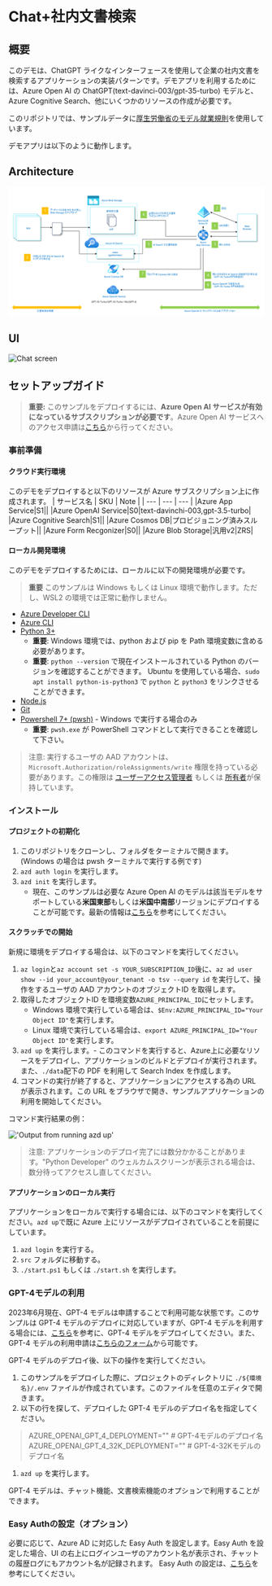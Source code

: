 # Chat+社内文書検索

## 概要
このデモは、ChatGPT ライクなインターフェースを使用して企業の社内文書を検索するアプリケーションの実装パターンです。デモアプリを利用するためには、Azure Open AI の ChatGPT(text-davinci-003/gpt-35-turbo) モデルと、Azure Cognitive Search、他にいくつかのリソースの作成が必要です。

このリポジトリでは、サンプルデータに[厚生労働省のモデル就業規則](https://www.mhlw.go.jp/stf/seisakunitsuite/bunya/koyou_roudou/roudoukijun/zigyonushi/model/index.html)を使用しています。

デモアプリは以下のように動作します。

## Architecture
![RAG Architecture](assets/appcomponents.png)

## UI
![Chat screen](assets/chatscreen.png)

## セットアップガイド

> **重要:** このサンプルをデプロイするには、**Azure Open AI サービスが有効になっているサブスクリプションが必要です**。Azure Open AI サービスへのアクセス申請は[こちら](https://aka.ms/oaiapply)から行ってください。

### 事前準備

#### クラウド実行環境
このデモをデプロイすると以下のリソースが Azure サブスクリプション上に作成されます。
| サービス名 | SKU | Note |
| --- | --- | --- |
|Azure App Service|S1||
|Azure OpenAI Service|S0|text-davinchi-003,gpt-3.5-turbo|
|Azure Cognitive Search|S1||
|Azure Cosmos DB|プロビジョニング済みスループット||
|Azure Form Recgonizer|S0||
|Azure Blob Storage|汎用v2|ZRS|

#### ローカル開発環境
このデモをデプロイするためには、ローカルに以下の開発環境が必要です。
> **重要** このサンプルは Windows もしくは Linux 環境で動作します。ただし、WSL2 の環境では正常に動作しません。
- [Azure Developer CLI](https://aka.ms/azure-dev/install)
- [Azure CLI](https://learn.microsoft.com/cli/azure/install-azure-cli)
- [Python 3+](https://www.python.org/downloads/)
    - **重要**: Windows 環境では、python および pip を Path 環境変数に含める必要があります。
    - **重要**: `python --version` で現在インストールされている Python のバージョンを確認することができます。 Ubuntu を使用している場合、`sudo apt install python-is-python3` で `python` と `python3` をリンクさせることができます。    
- [Node.js](https://nodejs.org/en/download/)
- [Git](https://git-scm.com/downloads)
- [Powershell 7+ (pwsh)](https://github.com/powershell/powershell) - Windows で実行する場合のみ
   - **重要**: `pwsh.exe` が PowerShell コマンドとして実行できることを確認して下さい。

>注意: 実行するユーザの AAD アカウントは、`Microsoft.Authorization/roleAssignments/write` 権限を持っている必要があります。この権限は [ユーザーアクセス管理者](https://learn.microsoft.com/azure/role-based-access-control/built-in-roles#user-access-administrator) もしくは [所有者](https://learn.microsoft.com/azure/role-based-access-control/built-in-roles#owner)が保持しています。  

### インストール

#### プロジェクトの初期化

1. このリポジトリをクローンし、フォルダをターミナルで開きます。(Windows の場合は pwsh ターミナルで実行する例です)
1. `azd auth login` を実行します。
1. `azd init` を実行します。
    * 現在、このサンプルは必要な Azure Open AI のモデルは該当モデルをサポートしている**米国東部**もしくは**米国中南部**リージョンにデプロイすることが可能です。最新の情報は[こちら](https://learn.microsoft.com/en-us/azure/cognitive-services/openai/concepts/models)を参考にしてください。

#### スクラッチでの開始

新規に環境をデプロイする場合は、以下のコマンドを実行してください。

1. `az login`と`az account set -s YOUR_SUBSCRIPTION_ID`後に、`az ad user show --id your_account@your_tenant -o tsv --query id` を実行して、操作をするユーザの AAD アカウントのオブジェクトID を取得します。
1. 取得したオブジェクトID を環境変数`AZURE_PRINCIPAL_ID`にセットします。
    - Windows 環境で実行している場合は、`$Env:AZURE_PRINCIPAL_ID="Your Object ID"`を実行します。
    - Linux 環境で実行している場合は、`export AZURE_PRINCIPAL_ID="Your Object ID"`を実行します。
1. `azd up` を実行します。- このコマンドを実行すると、Azure上に必要なリソースをデプロイし、アプリケーションのビルドとデプロイが実行されます。また、`./data`配下の PDF を利用して Search Index を作成します。
1. コマンドの実行が終了すると、アプリケーションにアクセスする為の URL が表示されます。この URL をブラウザで開き、サンプルアプリケーションの利用を開始してください。  

コマンド実行結果の例：

!['Output from running azd up'](assets/endpoint.png)
    
> 注意: アプリケーションのデプロイ完了には数分かかることがあります。"Python Developer" のウェルカムスクリーンが表示される場合は、数分待ってアクセスし直してください。

#### アプリケーションのローカル実行
アプリケーションをローカルで実行する場合には、以下のコマンドを実行してください。`azd up`で既に Azure 上にリソースがデプロイされていることを前提にしています。

1. `azd login` を実行する。
2. `src` フォルダに移動する。
3. `./start.ps1` もしくは `./start.sh` を実行します。

### GPT-4モデルの利用
2023年6月現在、GPT-4 モデルは申請することで利用可能な状態です。このサンプルは GPT-4 モデルのデプロイに対応していますが、GPT-4 モデルを利用する場合には、[こちら](https://learn.microsoft.com/ja-jp/azure/cognitive-services/openai/how-to/create-resource?pivots=web-portal#deploy-a-model)を参考に、GPT-4 モデルをデプロイしてください。また、GPT-4 モデルの利用申請は[こちらのフォーム](https://aka.ms/oai/get-gpt4)から可能です。

GPT-4 モデルのデプロイ後、以下の操作を実行してください。

1. このサンプルをデプロイした際に、プロジェクトのディレクトリに `./${環境名}/.env` ファイルが作成されています。このファイルを任意のエディタで開きます。
1. 以下の行を探して、デプロイした GPT-4 モデルのデプロイ名を指定してください。
> AZURE_OPENAI_GPT_4_DEPLOYMENT="" # GPT-4モデルのデプロイ名
AZURE_OPENAI_GPT_4_32K_DEPLOYMENT="" # GPT-4-32Kモデルのデプロイ名

1. `azd up` を実行します。

GPT-4 モデルは、チャット機能、文書検索機能のオプションで利用することができます。

### Easy Authの設定（オプション）
必要に応じて、Azure AD に対応した Easy Auth を設定します。Easy Auth を設定した場合、UI の右上にログインユーザのアカウント名が表示され、チャットの履歴ログにもアカウント名が記録されます。
Easy Auth の設定は、[こちら](https://learn.microsoft.com/ja-jp/azure/app-service/scenario-secure-app-authentication-app-service)を参考にしてください。
